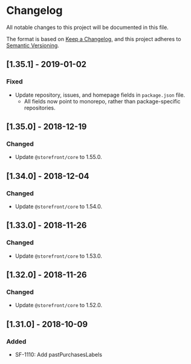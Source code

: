 # Changelog
All notable changes to this project will be documented in this file.

The format is based on [Keep a Changelog](https://keepachangelog.com/en/1.0.0/),
and this project adheres to [Semantic Versioning](https://semver.org/spec/v2.0.0.html).

## [1.35.1] - 2019-01-02
### Fixed
- Update repository, issues, and homepage fields in `package.json` file.
  - All fields now point to monorepo, rather than package-specific repositories.

## [1.35.0] - 2018-12-19
### Changed
- Update `@storefront/core` to 1.55.0.

## [1.34.0] - 2018-12-04
### Changed
- Update `@storefront/core` to 1.54.0.

## [1.33.0] - 2018-11-26
### Changed
- Update `@storefront/core` to 1.53.0.

## [1.32.0] - 2018-11-26
### Changed
- Update `@storefront/core` to 1.52.0.

## [1.31.0] - 2018-10-09
### Added
- SF-1110: Add pastPurchasesLabels
